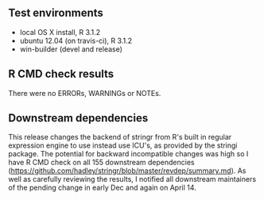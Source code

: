 ## Test environments
* local OS X install, R 3.1.2
* ubuntu 12.04 (on travis-ci), R 3.1.2
* win-builder (devel and release)

## R CMD check results
There were no ERRORs, WARNINGs or NOTEs. 

## Downstream dependencies
This release changes the backend of stringr from R's built in regular 
expression engine to use instead use ICU's, as provided by the stringi
package. The potential for backward incompatible changes was high so I have
R CMD check on all 155 downstream dependencies 
(https://github.com/hadley/stringr/blob/master/revdep/summary.md). As well
as carefully reviewing the results, I notified all downstream maintainers
of the pending change in early Dec and again on April 14.
